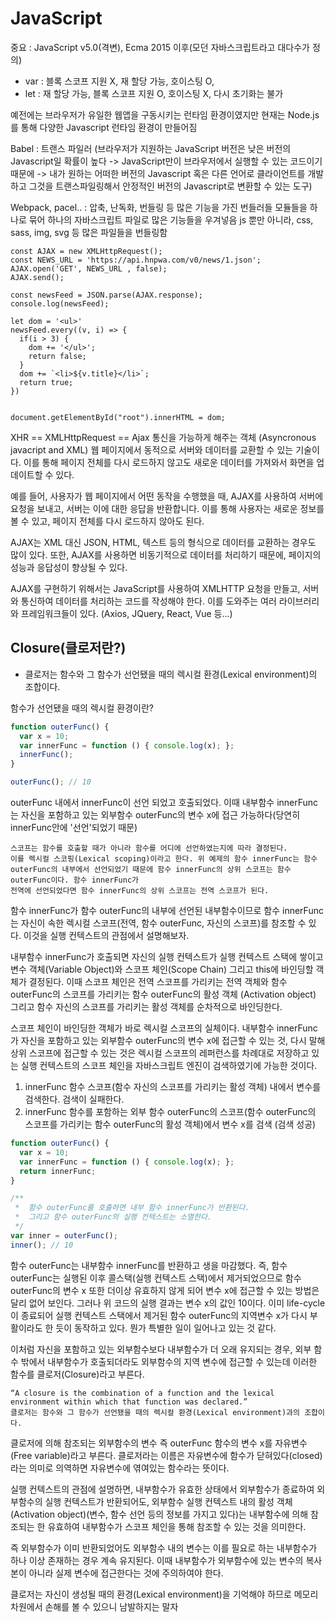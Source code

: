 # JavaScript

중요 : JavaScript v5.0(격변), Ecma 2015 이후(모던 자바스크립트라고 대다수가 정의)

- var : 블록 스코프 지원 X, 재 할당 가능, 호이스팅 O,  
- let : 재 할당 가능, 블록 스코프 지원 O, 호이스팅 X, 다시 초기화는 불가

예전에는 브라우저가 유일한 웹앱을 구동시키는 런타임 환경이였지만
현재는 Node.js를 통해 다양한 Javascript 런타임 환경이 만들어짐


Babel : 트랜스 파일러 (브라우저가 지원하는 JavaScript 버전은 낮은 버전의 Javascript일 확률이 높다 -> JavaScript만이 브라우저에서 실행할 수 있는 코드이기 때문에 -> 내가 원하는 어떠한 버전의 Javascript 혹은 다른 언어로 클라이언트를 개발하고 그것을 트랜스파일링해서 안정적인 버전의 Javascript로 변환할 수 있는 도구)

Webpack, pacel.. : 압축, 난독화, 번들링 등 많은 기능을 가진 번들러들 
모듈들을 하나로 묶어 하나의 자바스크립트 파일로 많은 기능들을 우겨넣음 js 뿐만 아니라,
css, sass, img, svg 등 많은 파일들을 번들링함

```
const AJAX = new XMLHttpRequest();
const NEWS_URL = 'https://api.hnpwa.com/v0/news/1.json';
AJAX.open('GET', NEWS_URL , false);
AJAX.send();

const newsFeed = JSON.parse(AJAX.response);
console.log(newsFeed);

let dom = '<ul>'
newsFeed.every((v, i) => {
  if(i > 3) {
    dom += '</ul>';
    return false;
  }
  dom += `<li>${v.title}</li>`;
  return true;
})


document.getElementById("root").innerHTML = dom;

```

XHR == XMLHttpRequest == Ajax 통신을 가능하게 해주는 객체 (Asyncronous javacript and XML)
웹 페이지에서 동적으로 서버와 데이터를 교환할 수 있는 기술이다. 이를 통해 페이지 전체를 다시 로드하지 않고도 새로운 데이터를 가져와서 화면을 업데이트할 수 있다.

예를 들어, 사용자가 웹 페이지에서 어떤 동작을 수행했을 때, AJAX를 사용하여 서버에 요청을 보내고, 서버는 이에 대한 응답을 반환합니다. 이를 통해 사용자는 새로운 정보를 볼 수 있고, 페이지 전체를 다시 로드하지 않아도 된다.

AJAX는 XML 대신 JSON, HTML, 텍스트 등의 형식으로 데이터를 교환하는 경우도 많이 있다. 또한, AJAX를 사용하면 비동기적으로 데이터를 처리하기 때문에, 페이지의 성능과 응답성이 향상될 수 있다.

AJAX를 구현하기 위해서는 JavaScript를 사용하여 XMLHTTP 요청을 만들고, 서버와 통신하여 데이터를 처리하는 코드를 작성해야 한다. 이를 도와주는 여러 라이브러리와 프레임워크들이 있다. (Axios, JQuery, React, Vue 등...)


## Closure(클로저란?)

- 클로저는 함수와 그 함수가 선언됐을 때의 렉시컬 환경(Lexical environment)의 조합이다.

함수가 선언됐을 때의 렉시컬 환경이란?

```javascript
function outerFunc() {
  var x = 10;
  var innerFunc = function () { console.log(x); };
  innerFunc();
}

outerFunc(); // 10
```

outerFunc 내에서 innerFunc이 선언 되었고 호출되었다. 이때 내부함수 innerFunc는 자신을 포함하고 있는
외부함수 outerFunc의 변수 x에 접근 가능하다(당연히 innerFunc안에 '선언'되었기 때문)

```
스코프는 함수를 호출할 때가 아니라 함수를 어디에 선언하였는지에 따라 결정된다.
이를 렉시컬 스코핑(Lexical scoping)이라고 한다. 위 예제의 함수 innerFunc는 함수 outerFunc의 내부에서 선언되었기 때문에 함수 innerFunc의 상위 스코프는 함수 outerFunc이다. 함수 innerFunc가
전역에 선언되었다면 함수 innerFunc의 상위 스코프는 전역 스코프가 된다.
```

함수 innerFunc가 함수 outerFunc의 내부에 선언된 내부함수이므로 함수 innerFunc는 자신이 속한 렉시컬 스코프(전역, 함수 outerFunc, 자신의 스코프)를 참조할 수 있다. 이것을 실행 컨텍스트의 관점에서 설명해보자.

내부함수 innerFunc가 호출되면 자신의 실행 컨텍스트가 실행 컨텍스트 스택에 쌓이고 변수 객체(Variable Object)와 스코프 체인(Scope Chain) 그리고 this에 바인딩할 객체가 결정된다. 이때 스코프 체인은 전역 스코프를 가리키는 전역 객체와 함수 outerFunc의 스코프를 가리키는 함수 outerFunc의 활성 객체 (Activation object) 그리고 함수 자신의 스코프를 가리키는 활성 객체를 순차적으로 바인딩한다.

스코프 체인이 바인딩한 객체가 바로 렉시컬 스코프의 실체이다.
내부함수 innerFunc가 자신을 포함하고 있는 외부함수 outerFunc의 변수 x에 접근할 수 있는 것, 다시 말해
상위 스코프에 접근할 수 있는 것은 렉시컬 스코프의 레퍼런스를 차례대로 저장하고 있는 실행 컨텍스트의 스코프
체인을 자바스크립트 엔진이 검색하였기에 가능한 것이다.

1. innerFunc 함수 스코프(함수 자신의 스코프를 가리키는 활성 객체) 내에서 변수를 검색한다. 검색이 실패한다.
2. innerFunc 함수를 포함하는 외부 함수 outerFunc의 스코프(함수 outerFunc의 스코프를 가리키는 함수
outerFunc의 활성 객체)에서 변수 x를 검색 (검색 성공)

```javascript
function outerFunc() {
  var x = 10;
  var innerFunc = function () { console.log(x); };
  return innerFunc;
}

/**
 *  함수 outerFunc를 호출하면 내부 함수 innerFunc가 반환된다.
 *  그리고 함수 outerFunc의 실행 컨텍스트는 소멸한다.
 */
var inner = outerFunc();
inner(); // 10

```
함수 outerFunc는 내부함수 innerFunc를 반환하고 생을 마감했다. 즉, 함수 outerFunc는 실행된 이후 콜스택(실행 컨텍스트 스택)에서 제거되었으므로 함수 outerFunc의 변수 x 또한 더이상 유효하지 않게 되어 변수 x에 접근할 수 있는 방법은 달리 없어 보인다. 그러나 위 코드의 실행 결과는 변수 x의 값인 10이다. 이미 life-cycle이 종료되어 실행 컨텍스트 스택에서 제거된 함수 outerFunc의 지역변수 x가 다시 부활이라도 한 듯이 동작하고 있다. 뭔가 특별한 일이 일어나고 있는 것 같다.

이처럼 자신을 포함하고 있는 외부함수보다 내부함수가 더 오래 유지되는 경우, 외부 함수 밖에서 내부함수가 호출되더라도 외부함수의 지역 변수에 접근할 수 있는데 이러한 함수를 클로저(Closure)라고 부른다.

```
“A closure is the combination of a function and the lexical environment within which that function was declared.”
클로저는 함수와 그 함수가 선언됐을 때의 렉시컬 환경(Lexical environment)과의 조합이다.
```

클로저에 의해 참조되는 외부함수의 변수 즉 outerFunc 함수의 변수 x를 자유변수(Free variable)라고 부른다. 클로저라는 이름은 자유변수에 함수가 닫혀있다(closed)라는 의미로 의역하면 자유변수에 엮여있는 함수라는 뜻이다.

실행 컨텍스트의 관점에 설명하면, 내부함수가 유효한 상태에서 외부함수가 종료하여 외부함수의 실행 컨텍스트가 반환되어도, 외부함수 실행 컨텍스트 내의 활성 객체(Activation object)(변수, 함수 선언 등의 정보를 가지고 있다)는 내부함수에 의해 참조되는 한 유효하여 내부함수가 스코프 체인을 통해 참조할 수 있는 것을 의미한다.

즉 외부함수가 이미 반환되었어도 외부함수 내의 변수는 이를 필요로 하는 내부함수가 하나 이상 존재하는 경우 계속 유지된다. 이때 내부함수가 외부함수에 있는 변수의 복사본이 아니라 실제 변수에 접근한다는 것에 주의하여야 한다.

클로저는 자신이 생성될 때의 환경(Lexical environment)을 기억해야 하므로 메모리 차원에서 손해를 볼 수 있으니 남발하지는 말자




